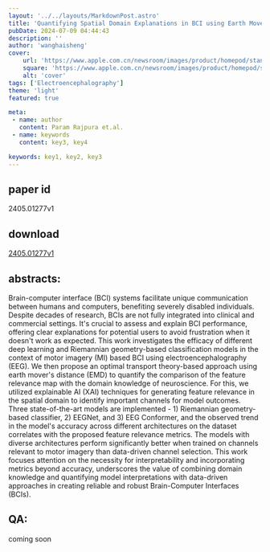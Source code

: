 ```yaml
---
layout: '../../layouts/MarkdownPost.astro'
title: 'Quantifying Spatial Domain Explanations in BCI using Earth Mover's Distance'
pubDate: 2024-07-09 04:44:43
description: ''
author: 'wanghaisheng'
cover:
    url: 'https://www.apple.com.cn/newsroom/images/product/homepod/standard/Apple-HomePod-hero-230118_big.jpg.large_2x.jpg'
    square: 'https://www.apple.com.cn/newsroom/images/product/homepod/standard/Apple-HomePod-hero-230118_big.jpg.large_2x.jpg'
    alt: 'cover'
tags: ['Electroencephalography'] 
theme: 'light'
featured: true

meta:
 - name: author
   content: Param Rajpura et.al.
 - name: keywords
   content: key3, key4

keywords: key1, key2, key3
---
```


## paper id
2405.01277v1
## download
[2405.01277v1](http://arxiv.org/abs/2405.01277v1)
## abstracts:
Brain-computer interface (BCI) systems facilitate unique communication between humans and computers, benefiting severely disabled individuals. Despite decades of research, BCIs are not fully integrated into clinical and commercial settings. It's crucial to assess and explain BCI performance, offering clear explanations for potential users to avoid frustration when it doesn't work as expected. This work investigates the efficacy of different deep learning and Riemannian geometry-based classification models in the context of motor imagery (MI) based BCI using electroencephalography (EEG). We then propose an optimal transport theory-based approach using earth mover's distance (EMD) to quantify the comparison of the feature relevance map with the domain knowledge of neuroscience. For this, we utilized explainable AI (XAI) techniques for generating feature relevance in the spatial domain to identify important channels for model outcomes. Three state-of-the-art models are implemented - 1) Riemannian geometry-based classifier, 2) EEGNet, and 3) EEG Conformer, and the observed trend in the model's accuracy across different architectures on the dataset correlates with the proposed feature relevance metrics. The models with diverse architectures perform significantly better when trained on channels relevant to motor imagery than data-driven channel selection. This work focuses attention on the necessity for interpretability and incorporating metrics beyond accuracy, underscores the value of combining domain knowledge and quantifying model interpretations with data-driven approaches in creating reliable and robust Brain-Computer Interfaces (BCIs).
## QA:
coming soon
